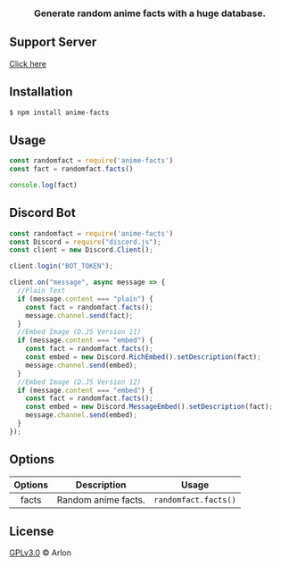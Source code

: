 <h3 align="center"><strong>Generate random anime facts with a huge database.</strong></h3>

## Support Server
[Click here](https://discord.gg/UJgGFmd)

## Installation
```bash
$ npm install anime-facts
```

## Usage
```javascript
const randomfact = require('anime-facts')
const fact = randomfact.facts()

console.log(fact)  
```

## Discord Bot
```javascript
const randomfact = require('anime-facts')
const Discord = require("discord.js");
const client = new Discord.Client();

client.login("BOT_TOKEN");

client.on("message", async message => {
  //Plain Text
  if (message.content === "plain") {
    const fact = randomfact.facts();
    message.channel.send(fact);
  }
  //Embed Image (D.JS Version 11)
  if (message.content === "embed") {
    const fact = randomfact.facts();
    const embed = new Discord.RichEmbed().setDescription(fact);
    message.channel.send(embed);
  }
  //Embed Image (D.JS Version 12)
  if (message.content === "embed") {
    const fact = randomfact.facts();
    const embed = new Discord.MessageEmbed().setDescription(fact);
    message.channel.send(embed);
  }
});
```

## Options
**Options** | **Description** | **Usage**
:---: | --- | ---
facts | Random anime facts. | `randomfact.facts()`


## License
[GPLv3.0](https://github.com/4rlon/anime-facts/blob/master/LICENSE) © Arlon
